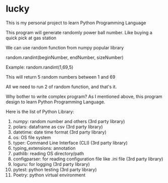 # lucky

This is my personal project to learn Python Programming Language

This program will generate randomly power ball number. Like buying a quick pick at gas station

We can use random function from numpy popular library

random.randint(beginNumber, endNumber, sizeNumber)

Example: random.randint(1,69,5)

This will return 5 random numbers between 1 and 69

All we need to run 2 of random function, and that's it.

Why bother to write complex program? As I mentioned above, this program design to learn Python Programming Language.

Here is the list of Python Library:

1. numpy:   random number and others (3rd party library)
2. polars:   dataframe as csv (3rd party library)
3. datetime: date time format (3rd party library)
4. os:       OS file system
5. typer:    Command Line Interface (CLI) (3rd party library)
6. typing_extensions: annotation 
7. pathlib:   reading OS directory/path
8. configparser: for reading configuration file like .ini file (3rd party library)
9. loguru:   for logging   (3rd party library)
10. pytest: python testing (3rd party library)
11. Poetry: python virtual environment
